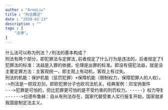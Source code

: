 ```yaml
---
author : "ArnoLiu"
title : "刑法概述"
date : "2020-02-13"
description : ""
tags : [
    "法律",
]
---
```


<pre>
什么法可以称为刑法？/刑法的基本构成？
刑法有两个部分，即犯罪法与定罪法,前者规定了什么行为是违法的，后者规定了判罚的标准。
犯罪法的标准：法益是入罪的依据，伦理是出罪的标准。即没有侵犯法益，就是没有犯罪；但即使侵犯了法益，也要看是否违反道德。
主要定罪方法：主客观统一，即主观上有动机，客观上有过失。
刑法的机能：保护机能（惩罚犯罪）+保障机能（限制权力，保障犯罪人的人权）。
->刑法是一把双刃剑，即砍犯罪分子也砍司法机关。经典案例：邓宝驹案件
--->犯罪是可怕的，但比犯罪更可怕的是不受约束的刑罚权力。-----》权力导致腐败,绝对权力导致绝对腐败——阿克顿勋爵
------>拉德布鲁赫：自从有刑法存在，国家代替受害人实行报复开始，国家就承担双重责任······刑法不仅要面对犯罪人保护国家，也要面对国家保护犯罪人。既要面对犯罪人，也要面对检察官以保护市民。成为公民反对司法专横和错误大宪章的双重机能。
我国是制定法主义。
</pre>
